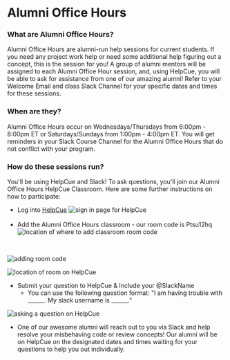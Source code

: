# Alumni Office Hours

### What are Alumni Office Hours?
Alumni Office Hours are alumni-run help sessions for current students. If you need any project work help or need some additional help figuring out a concept, this is the session for you! A group of alumni mentors will be assigned to each Alumni Office Hour session, and, using HelpCue, you will be able to ask for assistance from one of our amazing alumni! Refer to your Welcome Email and class Slack Channel for your specific dates and times for these sessions.

### When are they?
Alumni Office Hours occur on Wednesdays/Thursdays from 6:00pm - 8:00pm ET or Saturdays/Sundays from 1:00pm - 4:00pm ET. You will get reminders in your Slack Course Channel for the Alumni Office Hours that do not conflict with your program.

### How do these sessions run?
You'll be using HelpCue and Slack! To ask questions, you'll join our Alumni Office Hours HelpCue Classroom. Here are some further instructions on how to participate:
- Log into [HelpCue](https://www.helpcue.com/) 
![sign in page for HelpCue](./assets/HelpCue-1.png)
</br></br>
- Add the Alumni Office Hours classroom - our room code is Ptsu12hq
![location of where to add classroom room code](./assets/HelpCue-2.png)
<br>

![adding room code](./assets/HelpCue-3.png)
</br>

![location of room on HelpCue](./assets/HelpCue-4.png)
</br>

- Submit your question to HelpCue & Include your @SlackName
  - You can use the following question format: "I am having trouble with ______. My slack username is ______."  

![asking a question on HelpCue](./assets/HelpCue-5.png)
</br>

- One of our awesome alumni will reach out to you via Slack and help resolve your misbehaving code or review concepts! Our alumni will be on HelpCue on the designated dates and times waiting for your questions to help you out individually. 

